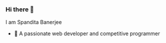 ### Hi there 👋


<!--**spanditabanerjee/spanditabanerjee** is a ✨ _special_ ✨ repository because its `README.md` (this file) appears on your GitHub profile.


Here are some ideas to get you started: -->
I am Spandita Banerjee
- 🔭 A passionate web developer and competitive programmer
<!--- 🌱 I’m currently learning ...
- 👯 I’m looking to collaborate on ...
- 🤔 I’m looking for help with ...
- 💬 Ask me about ...
- 📫 How to reach me: ...
- 😄 Pronouns: ...
- ⚡ Fun fact: ...
-->
